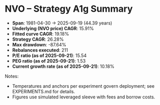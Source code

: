 # NVO – Strategy A1g Summary

- **Span**: 1981-04-30 → 2025-09-19 (44.39 years)
- **Underlying (NVO price) CAGR**: 15.91%
- **Fitted curve CAGR**: 19.18%
- **Strategy CAGR**: 26.28%
- **Max drawdown**: -87.64%
- **Rebalances executed**: 211
- **P/E ratio (as of 2025-09-21)**: 15.54
- **PEG ratio (as of 2025-09-21)**: 1.53
- **Current growth rate (as of 2025-09-21)**: 10.18%

Notes:

- Temperatures and anchors per experiment govern deployment; see EXPERIMENTS.md for details.
- Figures use simulated leveraged sleeve with fees and borrow costs.
